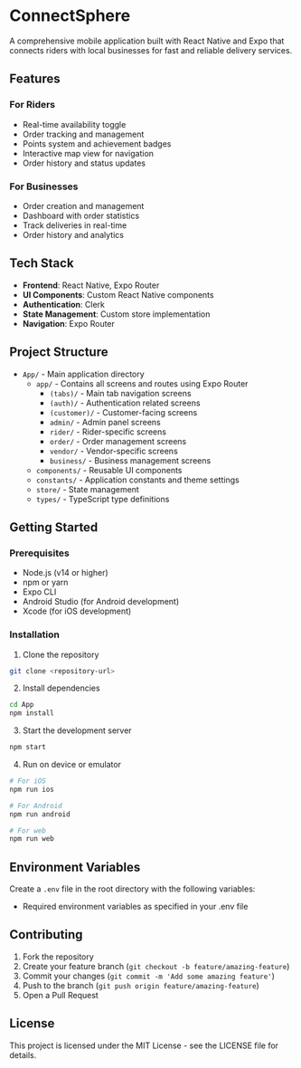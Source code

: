 # ConnectSphere

A comprehensive mobile application built with React Native and Expo that connects riders with local businesses for fast and reliable delivery services.

## Features

### For Riders
- Real-time availability toggle
- Order tracking and management
- Points system and achievement badges
- Interactive map view for navigation
- Order history and status updates

### For Businesses
- Order creation and management
- Dashboard with order statistics
- Track deliveries in real-time
- Order history and analytics

## Tech Stack

- **Frontend**: React Native, Expo Router
- **UI Components**: Custom React Native components
- **Authentication**: Clerk
- **State Management**: Custom store implementation
- **Navigation**: Expo Router

## Project Structure

- `App/` - Main application directory
  - `app/` - Contains all screens and routes using Expo Router
    - `(tabs)/` - Main tab navigation screens
    - `(auth)/` - Authentication related screens
    - `(customer)/` - Customer-facing screens
    - `admin/` - Admin panel screens
    - `rider/` - Rider-specific screens
    - `order/` - Order management screens
    - `vendor/` - Vendor-specific screens
    - `business/` - Business management screens
  - `components/` - Reusable UI components
  - `constants/` - Application constants and theme settings
  - `store/` - State management
  - `types/` - TypeScript type definitions

## Getting Started

### Prerequisites

- Node.js (v14 or higher)
- npm or yarn
- Expo CLI
- Android Studio (for Android development)
- Xcode (for iOS development)

### Installation

1. Clone the repository
```bash
git clone <repository-url>
```

2. Install dependencies
```bash
cd App
npm install
```

3. Start the development server
```bash
npm start
```

4. Run on device or emulator
```bash
# For iOS
npm run ios

# For Android
npm run android

# For web
npm run web
```

## Environment Variables

Create a `.env` file in the root directory with the following variables:
- Required environment variables as specified in your .env file

## Contributing

1. Fork the repository
2. Create your feature branch (`git checkout -b feature/amazing-feature`)
3. Commit your changes (`git commit -m 'Add some amazing feature'`)
4. Push to the branch (`git push origin feature/amazing-feature`)
5. Open a Pull Request

## License

This project is licensed under the MIT License - see the LICENSE file for details. 